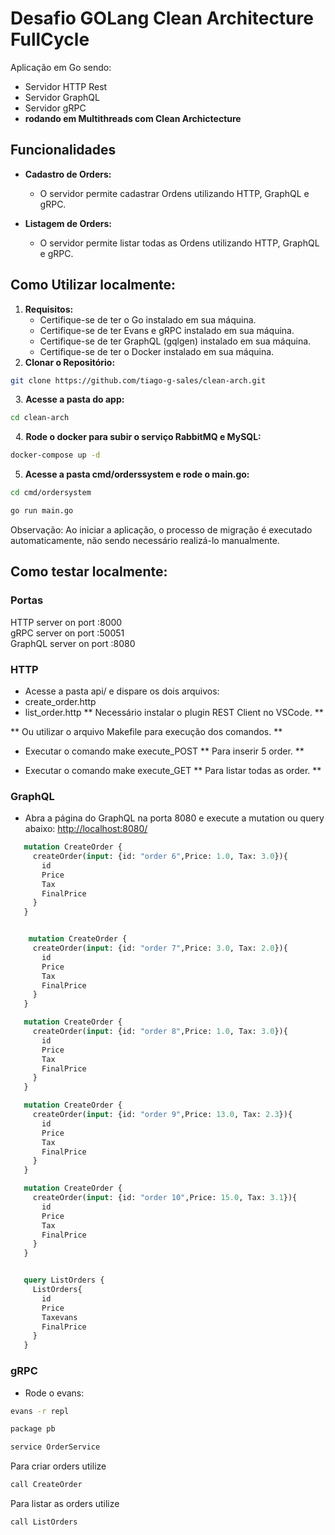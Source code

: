 # Desafio GOLang Clean Architecture FullCycle 

Aplicação em Go sendo: 
  - Servidor HTTP Rest
  - Servidor GraphQL 
  - Servidor gRPC 
&nbsp;
- **rodando em Multithreads com Clean Archictecture**

## Funcionalidades

- **Cadastro de Orders:**
  - O servidor permite cadastrar Ordens utilizando HTTP, GraphQL e gRPC.

- **Listagem de Orders:**
  - O servidor permite listar todas as Ordens utilizando HTTP, GraphQL e gRPC.


## Como Utilizar localmente:

1. **Requisitos:** 
   - Certifique-se de ter o Go instalado em sua máquina.
   - Certifique-se de ter Evans e gRPC instalado em sua máquina.
   - Certifique-se de ter GraphQL (gqlgen) instalado em sua máquina.
   - Certifique-se de ter o Docker instalado em sua máquina.
&nbsp;
2. **Clonar o Repositório:**
&nbsp;

```bash
git clone https://github.com/tiago-g-sales/clean-arch.git
```
&nbsp;
3. **Acesse a pasta do app:**
&nbsp;

```bash
cd clean-arch
```
&nbsp;
4. **Rode o docker para subir o serviço RabbitMQ e MySQL:**
&nbsp;

```bash 
docker-compose up -d
```
5. **Acesse a pasta cmd/orderssystem e rode o main.go:**
&nbsp;

```bash 
cd cmd/ordersystem
```

```bash 
go run main.go
```

Observação: Ao iniciar a aplicação, o processo de migração é executado automaticamente, não sendo necessário realizá-lo manualmente.

## Como testar localmente:

### Portas
HTTP server on port :8000 <br />
gRPC server on port :50051 <br />
GraphQL server on port :8080

### HTTP
 - Acesse a pasta api/ e dispare os dois arquivos:
 - create_order.http
 - list_order.http
** Necessário instalar o plugin REST Client no VSCode. **

** Ou utilizar o arquivo Makefile para execução dos comandos. **
 - Executar o comando make execute_POST 
** Para inserir 5 order. **

 - Executar o comando make execute_GET
** Para listar todas as order. ** 

### GraphQL
 - Abra a página do GraphQL na porta 8080 e execute a mutation ou query abaixo:
 <a href="http://localhost:8080/" target="_blank">http://localhost:8080/</a>

 ```graphql
    mutation CreateOrder {
      createOrder(input: {id: "order 6",Price: 1.0, Tax: 3.0}){
        id
        Price
        Tax
        FinalPrice
      }
    }


     mutation CreateOrder {
      createOrder(input: {id: "order 7",Price: 3.0, Tax: 2.0}){
        id
        Price
        Tax
        FinalPrice
      }
    }

    mutation CreateOrder {
      createOrder(input: {id: "order 8",Price: 1.0, Tax: 3.0}){
        id
        Price
        Tax
        FinalPrice
      }
    }

    mutation CreateOrder {
      createOrder(input: {id: "order 9",Price: 13.0, Tax: 2.3}){
        id
        Price
        Tax
        FinalPrice
      }
    }

    mutation CreateOrder {
      createOrder(input: {id: "order 10",Price: 15.0, Tax: 3.1}){
        id
        Price
        Tax
        FinalPrice
      }
    }


    query ListOrders {
      ListOrders{
        id
        Price
        Taxevans 
        FinalPrice
      }
    }

 ```

### gRPC
 - Rode o evans:

```bash
evans -r repl
```
```bash
package pb
```
```bash
service OrderService
```

Para criar orders utilize
```bash
call CreateOrder 
```

Para listar as orders utilize
```bash
call ListOrders
```

